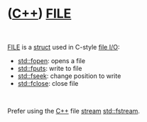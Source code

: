 
 

 

 

 

 

([C++](Cpp.md)) [FILE](CppCfile.md)
=====================================

 

[FILE](CppCfile.md) is a [struct](CppStruct.md) used in C-style [file
I/O](CppFileIo.md):

-   [std::fopen](CppFopen.md): opens a file
-   [std::fputs](CppStdFputs.md): write to file
-   [std::fseek](CppStdFseek.md): change position to write
-   [std::fclose](CppFclose.md): close file

 

Prefer using the [C++](Cpp.md) file [stream](CppStream.md)
[std::fstream](CppStdFstream.md).

 

 

 

 

 

 

